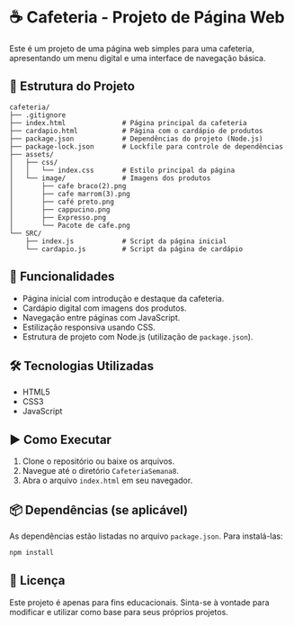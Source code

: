 # ☕ Cafeteria - Projeto de Página Web

Este é um projeto de uma página web simples para uma cafeteria, apresentando um menu digital e uma interface de navegação básica.

## 📁 Estrutura do Projeto

```
cafeteria/
├── .gitignore
├── index.html              # Página principal da cafeteria
├── cardapio.html           # Página com o cardápio de produtos
├── package.json            # Dependências do projeto (Node.js)
├── package-lock.json       # Lockfile para controle de dependências
├── assets/
│   ├── css/
│   │   └── index.css       # Estilo principal da página
│   └── image/              # Imagens dos produtos
│       ├── cafe braco(2).png
│       ├── cafe marrom(3).png
│       ├── café preto.png
│       ├── cappucino.png
│       ├── Expresso.png
│       └── Pacote de cafe.png
└── SRC/
    ├── index.js            # Script da página inicial
    └── cardapio.js         # Script da página de cardápio
```

## 🚀 Funcionalidades

- Página inicial com introdução e destaque da cafeteria.
- Cardápio digital com imagens dos produtos.
- Navegação entre páginas com JavaScript.
- Estilização responsiva usando CSS.
- Estrutura de projeto com Node.js (utilização de `package.json`).

## 🛠️ Tecnologias Utilizadas

- HTML5
- CSS3
- JavaScript

## ▶️ Como Executar

1. Clone o repositório ou baixe os arquivos.
2. Navegue até o diretório `CafeteriaSemana8`.
3. Abra o arquivo `index.html` em seu navegador.


## 📦 Dependências (se aplicável)

As dependências estão listadas no arquivo `package.json`. Para instalá-las:

```bash
npm install
```

## 📄 Licença

Este projeto é apenas para fins educacionais. Sinta-se à vontade para modificar e utilizar como base para seus próprios projetos.
